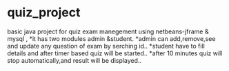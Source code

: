 # quiz_project
basic java project for quiz exam manegement using netbeans-jframe & mysql ,
*it has two modules admin &student.
*admin can add,remove,see and update any question of exam by serching id..
*student have to fill details and after timer based quiz will be started..
*after 10 minutes quiz will stop automatically,and result will be displayed..
